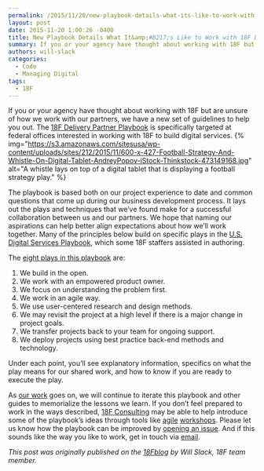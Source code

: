 ```yaml
---
permalink: /2015/11/20/new-playbook-details-what-its-like-to-work-with-18f-delivery/
layout: post
date: 2015-11-20 1:00:26 -0400
title: New Playbook Details What It&amp;#8217;s Like to Work with 18F Delivery
summary: If you or your agency have thought about working with 18F but are unsure of how we work with our partners, we have a new set of guidelines to help you out. The 18F Delivery Partner Playbook is specifically targeted at federal offices interested in working with 18F to build digital services. The playbook is
authors: will-slack
categories:
  - Code
  - Managing Digital
tags:
  - 18F
---
```


If you or your agency have thought about working with 18F but are unsure of how we work with our partners, we have a new set of guidelines to help you out. The [18F Delivery Partner Playbook](https://pages.18f.gov/partnership-playbook/) is specifically targeted at federal offices interested in working with 18F to build digital services. {% img="https://s3.amazonaws.com/sitesusa/wp-content/uploads/sites/212/2015/11/600-x-427-Football-Strategy-And-Whistle-On-Digital-Tablet-AndreyPopov-iStock-Thinkstock-473149168.jpg" alt="A whistle lays on top of a digital tablet that is displaying a football strategy play." %} 

The playbook is based both on our project experience to date and common questions that come up during our business development process. It lays out the plays and techniques that we’ve found make for a successful collaboration between us and our partners. We hope that naming our aspirations can help better align expectations about how we’ll work together. Many of the principles below build on specific plays in the [U.S. Digital Services Playbook](https://playbook.cio.gov/), which some 18F staffers assisted in authoring.

The [eight plays in this playbook](https://pages.18f.gov/partnership-playbook/) are:

  1. We build in the open.
  2. We work with an empowered product owner.
  3. We focus on understanding the problem first.
  4. We work in an agile way.
  5. We use user-centered research and design methods.
  6. We may revisit the project at a high level if there is a major change in project goals.
  7. We transfer projects back to your team for ongoing support.
  8. We deploy projects using best practice back-end methods and technology.

Under each point, you’ll see explanatory information, specifics on what the play means for our shared work, and how to know if you are ready to execute the play.

As [our work](https://18f.gsa.gov/dashboard) goes on, we will continue to iterate this playbook and other guides to memorialize the lessons we learn. If you don’t feel prepared to work in the ways described, [18F Consulting](https://18f.gsa.gov/consulting/) may be able to help introduce some of the playbook’s ideas through tools like [agile](https://18f.gsa.gov/2015/02/11/a-story-of-an-agile-workshop/) [workshops](https://18f.gsa.gov/2015/08/31/how-playing-with-legos-taught-executives-agile/). Please let us know how the playbook can be improved by [opening an issue](https://github.com/18F/partnership-playbook/issues). And if this sounds like the way you like to work, get in touch via [email](mailto:inquiries18f@gsa.gov).

_This post was originally published on the [18Fblog](https://18f.gsa.gov/blog/) by Will Slack, 18F team member._